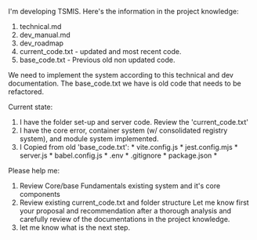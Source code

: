 I'm developing TSMIS. Here's the information in the project knowledge:  

1. technical.md  
2. dev_manual.md  
3. dev_roadmap
4. current_code.txt - updated and most recent code.
5. base_code.txt - Previous old non updated code.

We need to implement the system according to this technical and dev documentation. 
The base_code.txt we have is old code that needs to be refactored. 

Current state:
1. I have the folder set-up and server code. Review the 'current_code.txt' 
2. I have the core error, container system (w/ consolidated registry system), and module system implemented.
3. I Copied from old 'base_code.txt': * vite.config.js * jest.config.mjs * server.js * babel.config.js * .env * .gitignore * package.json * 

Please help me: 
1. Review Core/base Fundamentals existing system and it's core components
2. Review existing current_code.txt and folder structure Let me know first your proposal and recommendation after a thorough analysis and carefully review of the documentations in the project knowledge.
3. let me know what is the next step.